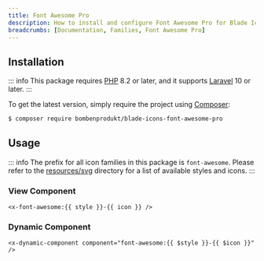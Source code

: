 ```yaml
---
title: Font Awesome Pro
description: How to install and configure Font Awesome Pro for Blade Icons.
breadcrumbs: [Documentation, Families, Font Awesome Pro]
---
```


## Installation

::: info
This package requires [PHP](https://www.php.net/) 8.2 or later, and it supports [Laravel](https://laravel.com/) 10 or later.
:::

To get the latest version, simply require the project using [Composer](https://getcomposer.org/):

```bash
$ composer require bombenprodukt/blade-icons-font-awesome-pro
```

## Usage

::: info
The prefix for all icon families in this package is `font-awesome`. Please refer to the [resources/svg](https://github.com/faustbrian/blade-icons-font-awesome-pro/tree/main/resources/svg) directory for a list of available styles and icons.
:::

### View Component

```blade
<x-font-awesome:{{ style }}-{{ icon }} />
```

### Dynamic Component

```blade
<x-dynamic-component component="font-awesome:{{ $style }}-{{ $icon }}" />
```
